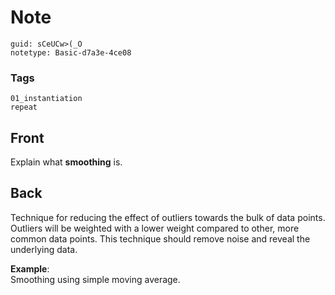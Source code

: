 # Note
```
guid: sCeUCw>(_O
notetype: Basic-d7a3e-4ce08
```

### Tags
```
01_instantiation
repeat
```

## Front
Explain what <b>smoothing</b> is.

## Back
Technique for reducing the effect of outliers towards the bulk of
data points. Outliers will be weighted with a lower weight compared
to other, more common data points. This technique should remove
noise and reveal the underlying data.
<div>
  <b>Example</b>:
</div>
<div>
  Smoothing using simple moving average.
</div>

